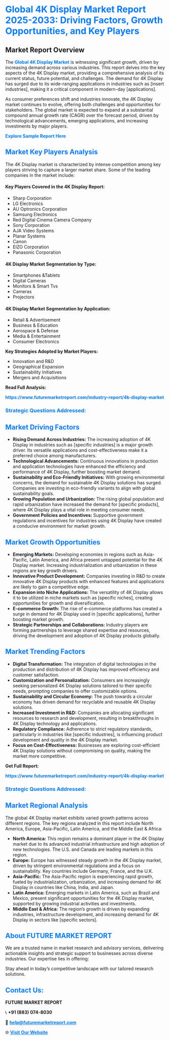 <h1 style="color: #007BFF;">Global 4K Display Market Report 2025-2033: Driving Factors, Growth Opportunities, and Key Players</h1>

<section id="overview">
<h2>Market Report Overview</h2>
<p>The <a href="https://www.futuremarketreport.com/industry-report/4k-display-market" style="color: #007BFF; text-decoration: none;"><strong>Global 4K Display Market</strong></a> is witnessing significant growth, driven by increasing demand across various industries. This report delves into the key aspects of the 4K Display market, providing a comprehensive analysis of its current status, future potential, and challenges. The demand for 4K Display has surged due to its wide-ranging applications in industries such as [insert industries], making it a critical component in modern-day [applications].</p>
<p>As consumer preferences shift and industries innovate, the 4K Display market continues to evolve, offering both challenges and opportunities for stakeholders. The global market is expected to expand at a substantial compound annual growth rate (CAGR) over the forecast period, driven by technological advancements, emerging applications, and increasing investments by major players.</p>
</section>

<section id="overview">
<p><a href="https://www.futuremarketreport.com/request-sample/reportId=63072" style="color: #007BFF; text-decoration: none;"><strong>Explore Sample Report Here</strong></a></p>
</section>

<section id="key-players">
<h2 style="color: #007BFF;">Market Key Players Analysis</h2>
<p>The 4K Display market is characterized by intense competition among key players striving to capture a larger market share. Some of the leading companies in the market include:</p>
<h4>Key Players Covered in the 4K Display Report:</h4>
<ul><li>Sharp Corporation</li><li>LG Electronics</li><li>AU Optronics Corporation</li><li>Samsung Electronics</li><li>Red Digital Cinema Camera Company</li><li>Sony Corporation</li><li>AJA Video Systems</li><li>Planar Systems</li><li>Canon</li><li>EIZO Corporation</li><li>Panasonic Corporation</li></ul>
<h4>4K Display Market Segmentation by Type:</h4>
<ul><li>Smartphones &amp;Tablets</li><li>Digital Cameras</li><li>Monitors &amp; Smart Tvs</li><li>Cameras</li><li>Projectors</li></ul>

<h4>4K Display Market Segmentation by Application:</h4>
<ul><li>Retail &amp; Advertisement</li><li>Business &amp; Education</li><li>Aerospace &amp; Defense</li><li>Media &amp; Entertainment</li><li>Consumer Electronics</li></ul>
<p><strong>Key Strategies Adopted by Market Players:</strong></p>
<ul>
<li>Innovation and R&D</li>
<li>Geographical Expansion</li>
<li>Sustainability Initiatives</li>
<li>Mergers and Acquisitions</li>
</ul>
</section>

<section>
<p><strong>Read Full Analysis: </strong></p><a href="https://www.futuremarketreport.com/industry-report/4k-display-market" style="color: #007BFF; text-decoration: none;"><strong>https://www.futuremarketreport.com/industry-report/4k-display-market</strong></a>
<h3 style="color: #007BFF;">Strategic Questions Addressed:</h3>
</section>

<section id="driving-factors">
<h2 style="color: #007BFF;">Market Driving Factors</h2>
<ul>
<li><strong>Rising Demand Across Industries:</strong> The increasing adoption of 4K Display in industries such as [specific industries] is a major growth driver. Its versatile applications and cost-effectiveness make it a preferred choice among manufacturers.</li>
<li><strong>Technological Advancements:</strong> Continuous innovations in production and application technologies have enhanced the efficiency and performance of 4K Display, further boosting market demand.</li>
<li><strong>Sustainability and Eco-Friendly Initiatives:</strong> With growing environmental concerns, the demand for sustainable 4K Display solutions has surged. Companies are investing in eco-friendly variants to align with global sustainability goals.</li>
<li><strong>Growing Population and Urbanization:</strong> The rising global population and rapid urbanization have increased the demand for [specific products], where 4K Display plays a vital role in meeting consumer needs.</li>
<li><strong>Government Policies and Incentives:</strong> Supportive government regulations and incentives for industries using 4K Display have created a conducive environment for market growth.</li>
</ul>
</section>

<section id="growth-opportunities">
<h2 style="color: #007BFF;">Market Growth Opportunities</h2>
<ul>
<li><strong>Emerging Markets:</strong> Developing economies in regions such as Asia-Pacific, Latin America, and Africa present untapped potential for the 4K Display market. Increasing industrialization and urbanization in these regions are key growth drivers.</li>
<li><strong>Innovative Product Development:</strong> Companies investing in R&D to create innovative 4K Display products with enhanced features and applications are likely to gain a competitive edge.</li>
<li><strong>Expansion into Niche Applications:</strong> The versatility of 4K Display allows it to be utilized in niche markets such as [specific niches], creating opportunities for growth and diversification.</li>
<li><strong>E-commerce Growth:</strong> The rise of e-commerce platforms has created a surge in demand for 4K Display used in [specific applications], further boosting market growth.</li>
<li><strong>Strategic Partnerships and Collaborations:</strong> Industry players are forming partnerships to leverage shared expertise and resources, driving the development and adoption of 4K Display products globally.</li>
</ul>
</section>

<section id="trending-factors">
<h2 style="color: #007BFF;">Market Trending Factors</h2>
<ul>
<li><strong>Digital Transformation:</strong> The integration of digital technologies in the production and distribution of 4K Display has improved efficiency and customer satisfaction.</li>
<li><strong>Customization and Personalization:</strong> Consumers are increasingly seeking personalized 4K Display solutions tailored to their specific needs, prompting companies to offer customizable options.</li>
<li><strong>Sustainability and Circular Economy:</strong> The push towards a circular economy has driven demand for recyclable and reusable 4K Display solutions.</li>
<li><strong>Increased Investment in R&D:</strong> Companies are allocating significant resources to research and development, resulting in breakthroughs in 4K Display technology and applications.</li>
<li><strong>Regulatory Compliance:</strong> Adherence to strict regulatory standards, particularly in industries like [specific industries], is influencing product development and quality in the 4K Display market.</li>
<li><strong>Focus on Cost-Effectiveness:</strong> Businesses are exploring cost-efficient 4K Display solutions without compromising on quality, making the market more competitive.</li>
</ul>
</section>

<section>
<p><strong>Get Full Report: </strong></p><a href="https://www.futuremarketreport.com/industry-report/4k-display-market" style="color: #007BFF; text-decoration: none;"><strong>https://www.futuremarketreport.com/industry-report/4k-display-market</strong></a>
<h3 style="color: #007BFF;">Strategic Questions Addressed:</h3>
</section>


<section id="regional-analysis">
<h2 style="color: #007BFF;">Market Regional Analysis</h2>
<p>The global 4K Display market exhibits varied growth patterns across different regions. The key regions analyzed in this report include North America, Europe, Asia-Pacific, Latin America, and the Middle East & Africa:</p>
<ul>
<li><strong>North America:</strong> This region remains a dominant player in the 4K Display market due to its advanced industrial infrastructure and high adoption of new technologies. The U.S. and Canada are leading markets in this region.</li>
<li><strong>Europe:</strong> Europe has witnessed steady growth in the 4K Display market, driven by stringent environmental regulations and a focus on sustainability. Key countries include Germany, France, and the U.K.</li>
<li><strong>Asia-Pacific:</strong> The Asia-Pacific region is experiencing rapid growth, fueled by industrialization, urbanization, and increasing demand for 4K Display in countries like China, India, and Japan.</li>
<li><strong>Latin America:</strong> Emerging markets in Latin America, such as Brazil and Mexico, present significant opportunities for the 4K Display market, supported by growing industrial activities and investments.</li>
<li><strong>Middle East & Africa:</strong> The region’s growth is driven by expanding industries, infrastructure development, and increasing demand for 4K Display in sectors like [specific sectors].</li>
</ul>
</section>

<footer>
<h2 style="color: #007BFF;">About FUTURE MARKET REPORT</h2>
<p>We are a trusted name in market research and advisory services, delivering actionable insights and strategic support to businesses across diverse industries. Our expertise lies in offering:</p>

<p>Stay ahead in today’s competitive landscape with our tailored research solutions.</p>

<h2 style="color: #007BFF;">Contact Us:</h2>
<p><strong>FUTURE MARKET REPORT</strong></p>
<p>📞 <strong>+91 (883) 074-8030</strong></p>
<p>📧 <strong><a href="mailto:help@futuremarketreport.com" style="color: #007BFF;">help@futuremarketreport.com</a></strong></p>
<p>🌐 <strong><a href="https://www.futuremarketreport.com/" style="color: #007BFF;">Visit Our Website</a></strong></p>
</footer>